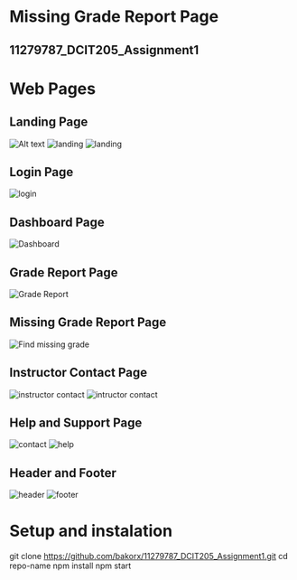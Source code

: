 # Missing Grade Report Page
## 11279787_DCIT205_Assignment1

# Web Pages
## Landing Page
![Alt text](<Page Screenshots/landing1.png>)
![landing](<Page Screenshots/landing2.png>)
![landing](<Page Screenshots/landing 3.png>)

## Login Page
![login](<Page Screenshots/login.png>)

## Dashboard Page
![Dashboard](<Page Screenshots/dashboard.png>)

## Grade Report Page
![Grade Report](<Page Screenshots/Missing Grade Report.png>)

## Missing Grade Report Page
![Find missing grade](<Page Screenshots/Missing Grade Report.png>)

## Instructor Contact Page
![instructor contact](<Page Screenshots/instructor contact.png>)
![intructor contact](<Page Screenshots/instructor contact 2.png>)

## Help and Support Page
![contact ](<Page Screenshots/contact 1.png>)
![help](<Page Screenshots/dashboard.png>)

## Header and Footer
![header](<Page Screenshots/header.png>)
![footer](<Page Screenshots/footer.png>)

# Setup and instalation
git clone https://github.com/bakorx/11279787_DCIT205_Assignment1.git
cd repo-name
npm install
npm start





